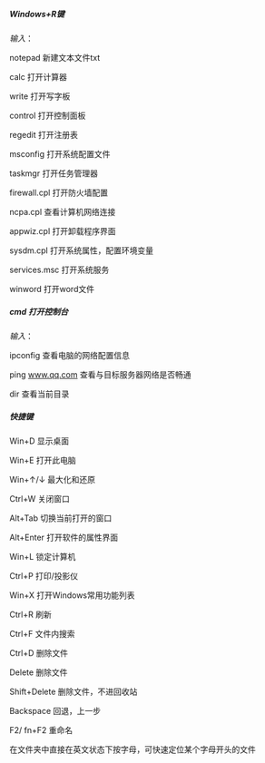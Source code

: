 
##### Windows+R键

*输入*：

notepad 新建文本文件txt

calc 打开计算器

write 打开写字板

control 打开控制面板

regedit 打开注册表

msconfig 打开系统配置文件

taskmgr 打开任务管理器

firewall.cpl 打开防火墙配置

ncpa.cpl 查看计算机网络连接

appwiz.cpl 打开卸载程序界面

sysdm.cpl 打开系统属性，配置环境变量

services.msc 打开系统服务

winword 打开word文件


##### cmd 打开控制台

*输入*：

ipconfig 查看电脑的网络配置信息

ping www.qq.com 查看与目标服务器网络是否畅通

dir 查看当前目录



##### 快捷键

Win+D 显示桌面

Win+E 打开此电脑

Win+↑/↓ 最大化和还原

Ctrl+W 关闭窗口

Alt+Tab 切换当前打开的窗口

Alt+Enter 打开软件的属性界面

Win+L 锁定计算机

Ctrl+P 打印/投影仪

Win+X 打开Windows常用功能列表

Ctrl+R 刷新

Ctrl+F 文件内搜索

Ctrl+D 删除文件

Delete 删除文件

Shift+Delete 删除文件，不进回收站

Backspace 回退，上一步

F2/ fn+F2 重命名

在文件夹中直接在英文状态下按字母，可快速定位某个字母开头的文件